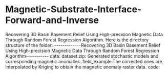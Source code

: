 # Magnetic-Substrate-Interface-Forward-and-Inverse
Recovering 3D Basin Basement Relief Using High-precision Magnetic Data Through Random Forest Regression Algorithm.
Here is the directory structure of the folder:
-------------Recovering 3D Basin Basement Relief Using High-precision Magnetic Data Through Random Forest Regression Algorithm-----------
data:
  dataset.zip: Generated stochastic models and corresponding magnetic anomalies.
  field_example:The corrected ones are interpolated by Kriging to obtain the magnetic anomaly raster data.
code:
  
